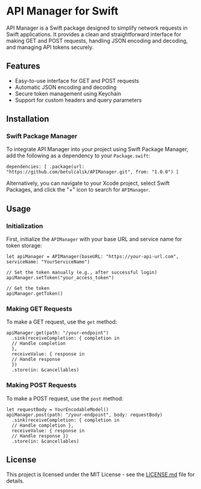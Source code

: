 # API Manager for Swift

API Manager is a Swift package designed to simplify network requests in Swift applications. It provides a clean and straightforward interface for making GET and POST requests, handling JSON encoding and decoding, and managing API tokens securely.

## Features

- Easy-to-use interface for GET and POST requests
- Automatic JSON encoding and decoding
- Secure token management using Keychain
- Support for custom headers and query parameters

## Installation

### Swift Package Manager

To integrate API Manager into your project using Swift Package Manager, add the following as a dependency to your `Package.swift`:
```
dependencies: [ .package(url: "https://github.com/betulcalik/APIManager.git", from: "1.0.0") ]
```

Alternatively, you can navigate to your Xcode project, select Swift Packages, and click the "+" icon to search for `APIManager`.

## Usage

### Initialization

First, initialize the `APIManager` with your base URL and service name for token storage:
```
let apiManager = APIManager(baseURL: "https://your-api-url.com", serviceName: "YourServiceName")

// Set the token manually (e.g., after successful login)
apiManager.setToken("your_access_token")

// Get the token
apiManager.getToken()
```

### Making GET Requests

To make a GET request, use the `get` method:
```
apiManager.get(path: "/your-endpoint")
  .sink(receiveCompletion: { completion in
  // Handle completion
  }, 
  receiveValue: { response in 
  // Handle response
  })
  .store(in: &cancellables)
``` 

### Making POST Requests

To make a POST request, use the `post` method:
```
let requestBody = YourEncodableModel() 
apiManager.post(path: "/your-endpoint", body: requestBody)
  .sink(receiveCompletion: { completion in
  // Handle completion },
  receiveValue: { response in
  // Handle response })
  .store(in: &cancellables)
``` 

## License

This project is licensed under the MIT License - see the [LICENSE.md](LICENSE.md) file for details.
